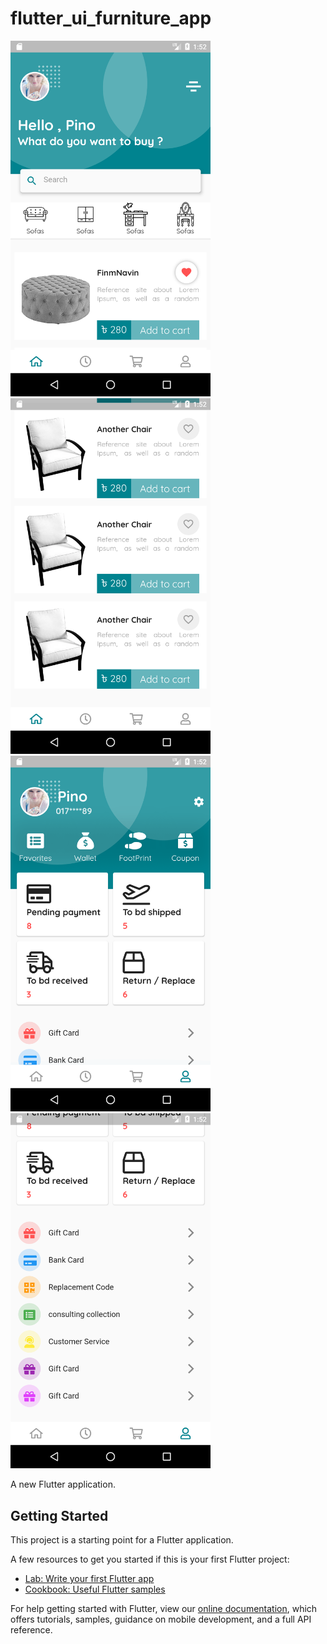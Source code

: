 # flutter_ui_furniture_app

<img src="Screenshot_1558209139.png" width="320"><img src="Screenshot_1558209142.png" width="320">
<img src="Screenshot_1558209147.png" width="320"> <img src="Screenshot_1558209149.png" width="320">

A new Flutter application.

## Getting Started

This project is a starting point for a Flutter application.

A few resources to get you started if this is your first Flutter project:

- [Lab: Write your first Flutter app](https://flutter.io/docs/get-started/codelab)
- [Cookbook: Useful Flutter samples](https://flutter.io/docs/cookbook)

For help getting started with Flutter, view our 
[online documentation](https://flutter.io/docs), which offers tutorials, 
samples, guidance on mobile development, and a full API reference.
